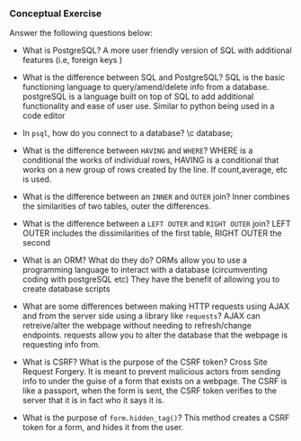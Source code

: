 ### Conceptual Exercise

Answer the following questions below:

- What is PostgreSQL?
  A more user friendly version of SQL with additional features (i.e, foreign keys )

- What is the difference between SQL and PostgreSQL?
  SQL is the basic functioning language to query/amend/delete info from a database.
  postgreSQL is a language built on top of SQL to add additional functionality and ease of user use.
  Similar to python being used in a code editor

- In `psql`, how do you connect to a database?
  \c database;

- What is the difference between `HAVING` and `WHERE`?
  WHERE is a conditional the works of individual rows, HAVING is a conditional that works
  on a new group of rows created by the line. If count,average, etc is used.

- What is the difference between an `INNER` and `OUTER` join?
  Inner combines the similarities of two tables, outer the differences.

- What is the difference between a `LEFT OUTER` and `RIGHT OUTER` join?
  LEFT OUTER includes the dissimilarities of the first table, RIGHT OUTER the second

- What is an ORM? What do they do?
  ORMs allow you to use a programming language to interact with a database (circumventing coding with postgreSQL etc)
  They have the benefit of allowing you to create database scripts

- What are some differences between making HTTP requests using AJAX
  and from the server side using a library like `requests`?
  AJAX can retreive/alter the webpage without needing to refresh/change endpoints.
  requests allow you to alter the database that the webpage is requesting info from.

- What is CSRF? What is the purpose of the CSRF token?
  Cross Site Request Forgery. It is meant to prevent malicious actors from sending info to
  under the guise of a form that exists on a webpage. The CSRF is like a passport, when the
  form is sent, the CSRF token verifies to the server that it is in fact who it says it is.

- What is the purpose of `form.hidden_tag()`?
  This method creates a CSRF token for a form, and hides it from the user.
